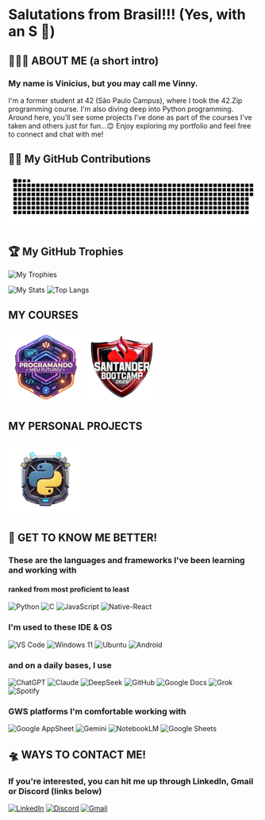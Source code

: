 # Salutations from Brasil!!! (Yes, with an S 🤭)
## 🙋🏽‍♂️ ABOUT ME (a short intro)
### My name is Vinicius, but you may call me Vinny.
I'm a former student at 42 (São Paulo Campus), where I took the 42.Zip programming course. I'm also diving deep into Python programming. Around here, you’ll see some projects I've done as part of the courses I've taken and others just for fun...😊
Enjoy exploring my portfolio and feel free to connect and chat with me!

## 🤝🏽 My GitHub Contributions
<picture>
  <source media="(prefers-color-scheme: dark)" srcset="https://raw.githubusercontent.com/vgomes-p/vgomes-p/output/github-snake-dark.svg" />
  <source media="(prefers-color-scheme: light)" srcset="https://raw.githubusercontent.com/vgomes-p/vgomes-p/output/github-snake.svg" />
  <img alt="github-snake" src="https://raw.githubusercontent.com/vgomes-p/vgomes-p/output/github-snake.svg" />
</picture>

## 🏆 My GitHub Trophies
![My Trophies](https://github-profile-trophy.vercel.app/?username=vgomes-p&theme=radical&no-frame=false&no-bg=false&margin-w=4)

![My Stats](https://github-readme-stats.vercel.app/api?username=vgomes-p&show_icons=true&theme=merko)
![Top Langs](https://github-readme-stats.vercel.app/api/top-langs/?username=vgomes-p&layout=compact&theme=merko)

## MY COURSES
[![PMF](src/course2024/Programando_Meu_Futuro_2024.png)](https://github.com/vgomes-p/Programando_Meu_Futuro_2024)
[![SB2025](src/course2025/Santander_Bootcamp_2025.png)](https://github.com/vgomes-p/Santander_Bootcamp_2025)

## MY PERSONAL PROJECTS
[![Python](src/languages/Python.png)](https://github.com/vgomes-p/python_independent_project)
<!-- [![React-Native](src/languages/react-native.png)](https://github.com/vgomes-p/react-native_independent_projects) -->

## 👀 GET TO KNOW ME BETTER!
### These are the languages and frameworks I've been learning and working with
#### ranked from most proficient to least
![Python](https://img.shields.io/badge/Python-14354C?style=for-the-badge&logo=python&logoColor=white)
![C](https://img.shields.io/badge/C-00599C?style=for-the-badge&logo=c&logoColor=white)
![JavaScript](https://img.shields.io/badge/JavaScript-F7DF1E?style=for-the-badge&logo=javascript&logoColor=black)
![Native-React](https://img.shields.io/badge/React_Native-20232A?style=for-the-badge&logo=react&logoColor=61DAFB)

### I'm used to these IDE & OS 
![VS Code](https://img.shields.io/badge/Visual_Studio_Code-0078D4?style=for-the-badge&logo=visual%20studio%20code&logoColor=white)
![Windows 11](https://img.shields.io/badge/Windows-0078D6?style=for-the-badge&logo=windows&logoColor=white)
![Ubuntu](https://img.shields.io/badge/Ubuntu-E95420?style=for-the-badge&logo=ubuntu&logoColor=white)
![Android](https://img.shields.io/badge/Android-3DDC84?style=for-the-badge&logo=android&logoColor=white)
### and on a daily bases, I use
![ChatGPT](https://img.shields.io/badge/ChatGPT-10a37f?style=for-the-badge&logo=openai&logoColor=white)
![Claude](https://img.shields.io/badge/Claude-000000?style=for-the-badge)
![DeepSeek](https://img.shields.io/badge/DeepSeek-000000?style=for-the-badge)
![GitHub](https://img.shields.io/badge/GitHub-100000?style=for-the-badge&logo=github&logoColor=white)
![Google Docs](https://img.shields.io/badge/Google_Docs-4285F4?style=for-the-badge&logo=google-docs&logoColor=white)
![Grok](https://img.shields.io/badge/Grok-000000?style=for-the-badge&logo=x&logoColor=white)
![Spotify](https://img.shields.io/badge/Spotify-1ED760?&style=for-the-badge&logo=spotify&logoColor=white)
### GWS platforms I'm comfortable working with
![Google AppSheet](https://img.shields.io/badge/AppSheet-4285F4?style=for-the-badge&logo=google&logoColor=white)
![Gemini](https://img.shields.io/badge/Gemini-4285F4?style=for-the-badge&logo=google&logoColor=white)
![NotebookLM](https://img.shields.io/badge/NotebookLM-4285F4?style=for-the-badge&logo=google&logoColor=white)
![Google Sheets](https://img.shields.io/badge/Google%20Sheets-34A853?style=for-the-badge&logo=google-sheets&logoColor=white)



## 🛸 WAYS TO CONTACT ME!
### If you're interested, you can hit me up through LinkedIn, Gmail or Discord (links below)
[![LinkedIn](https://img.shields.io/badge/LinkedIn-0077B5?style=for-the-badge&logo=linkedin&logoColor=white)](https://www.linkedin.com/in/vinied-gpereira/)
[![Discord](https://img.shields.io/badge/Discord-7289DA?style=for-the-badge&logo=discord&logoColor=white)](https://discord.com/users/1226967137533558977)
[![Gmail](https://img.shields.io/badge/Gmail-D14836?style=for-the-badge&logo=gmail&logoColor=white)](mailto:vinied.contact@gmail.com)

